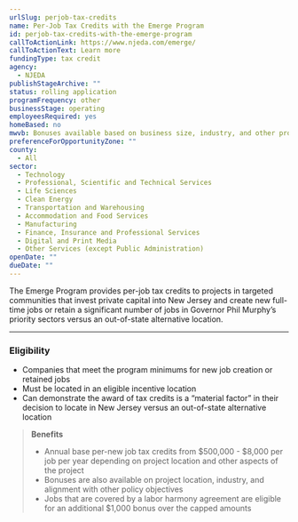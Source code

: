 ```yaml
---
urlSlug: perjob-tax-credits
name: Per-Job Tax Credits with the Emerge Program
id: perjob-tax-credits-with-the-emerge-program
callToActionLink: https://www.njeda.com/emerge/
callToActionText: Learn more
fundingType: tax credit
agency:
  - NJEDA
publishStageArchive: ""
status: rolling application
programFrequency: other
businessStage: operating
employeesRequired: yes
homeBased: no
mwvb: Bonuses available based on business size, industry, and other project details
preferenceForOpportunityZone: ""
county:
  - All
sector:
  - Technology
  - Professional, Scientific and Technical Services
  - Life Sciences
  - Clean Energy
  - Transportation and Warehousing
  - Accommodation and Food Services
  - Manufacturing
  - Finance, Insurance and Professional Services
  - Digital and Print Media
  - Other Services (except Public Administration)
openDate: ""
dueDate: ""
---
```


The Emerge Program provides per-job tax credits to projects in targeted communities that invest private capital into New Jersey and create new full-time jobs or retain a significant number of jobs in Governor Phil Murphy’s priority sectors versus an out-of-state alternative location.

---

### Eligibility

- Companies that meet the program minimums for new job creation or retained jobs
- Must be located in an eligible incentive location
- Can demonstrate the award of tax credits is a “material factor” in their decision to locate in New Jersey versus an out-of-state alternative location

> **Benefits**
>
> - Annual base per-new job tax credits from $500,000 - $8,000 per job per year depending on project location and other aspects of the project
> - Bonuses are also available on project location, industry, and alignment with other policy objectives
> - Jobs that are covered by a labor harmony agreement are eligible for an additional $1,000 bonus over the capped amounts
